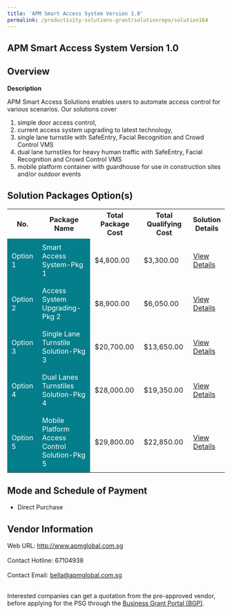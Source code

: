 ```yaml
---
title: 'APM Smart Access System Version 1.0'
permalink: /productivity-solutions-grant/solutionrepo/solution164
---
```


## APM Smart Access System Version 1.0

## Overview

**Description**

APM Smart Access Solutions enables users to automate access control for various scenarios. Our solutions cover 
1)	simple door access control, 
2)	current access system upgrading to latest technology,  
3)	single lane turnstile with SafeEntry, Facial Recognition and Crowd Control VMS
4)	dual lane turnstiles for heavy human traffic with SafeEntry, Facial Recognition and Crowd Control VMS
5)	mobile platform container with guardhouse for use in construction sites and/or outdoor events

## Solution Packages Option(s)

<table>
<tr>
<th><b>No.</b></th>
<th><b>Package Name</b></th>
<th><b>Total Package Cost</b></th>
<th><b>Total Qualifying Cost</b></th>
<th><b>Solution Details</b></th>
</tr>
<tr>
<td style='padding: 10px; background-color: #037E8A; color: #FFFFFF;'>Option 1</td>
<td style='padding: 10px; background-color: #037E8A; color: #FFFFFF;'>Smart Access System-Pkg 1</td>
<td style='padding: 10px;'>$4,800.00</td>
<td style='padding: 10px;'>$3,300.00</td>
<td style='padding: 10px;'><a href='/images/psg/Desensitised_APMGlobal_Annex3_CR_wef13_Oct_22_Part_1.pdf' target='_blank'>View Details</a></td>
</tr>
<tr>
<td style='padding: 10px; background-color: #037E8A; color: #FFFFFF;'>Option 2</td>
<td style='padding: 10px; background-color: #037E8A; color: #FFFFFF;'>Access System Upgrading-Pkg 2</td>
<td style='padding: 10px;'>$8,900.00</td>
<td style='padding: 10px;'>$6,050.00</td>
<td style='padding: 10px;'><a href='/images/psg/Desensitised_APMGlobal_Annex3_CR_wef13_Oct_22_Part_2.pdf' target='_blank'>View Details</a></td>
</tr>
<tr>
<td style='padding: 10px; background-color: #037E8A; color: #FFFFFF;'>Option 3</td>
<td style='padding: 10px; background-color: #037E8A; color: #FFFFFF;'>Single Lane Turnstile Solution-Pkg 3</td>
<td style='padding: 10px;'>$20,700.00</td>
<td style='padding: 10px;'>$13,650.00</td>
<td style='padding: 10px;'><a href='/images/psg/Desensitised_APMGlobal_Annex3_CR_wef13_Oct_22_Part_3.pdf' target='_blank'>View Details</a></td>
</tr>
<tr>
<td style='padding: 10px; background-color: #037E8A; color: #FFFFFF;'>Option 4</td>
<td style='padding: 10px; background-color: #037E8A; color: #FFFFFF;'>Dual Lanes Turnstiles Solution-Pkg 4</td>
<td style='padding: 10px;'>$28,000.00</td>
<td style='padding: 10px;'>$19,350.00</td>
<td style='padding: 10px;'><a href='/images/psg/Desensitised_APMGlobal_Annex3_CR_wef13_Oct_22_Part_4.pdf' target='_blank'>View Details</a></td>
</tr>
<tr>
<td style='padding: 10px; background-color: #037E8A; color: #FFFFFF;'>Option 5</td>
<td style='padding: 10px; background-color: #037E8A; color: #FFFFFF;'>Mobile Platform Access Control Solution-Pkg 5</td>
<td style='padding: 10px;'>$29,800.00</td>
<td style='padding: 10px;'>$22,850.00</td>
<td style='padding: 10px;'><a href='/images/psg/Desensitised_APMGlobal_Annex3_CR_wef13_Oct_22_Part_5.pdf' target='_blank'>View Details</a></td>
</tr>
</table>

## Mode and Schedule of Payment

 - Direct Purchase

## Vendor Information

 Web URL: http://www.apmglobal.com.sg <br><br>Contact Hotline: 67104938 <br><br>Contact Email: bella@apmglobal.com.sg <br><br>

Interested companies can get a quotation from the pre-approved vendor, before applying for the PSG through the <a href='https://www.businessgrants.gov.sg/' target='_blank' rel='noopener'>Business Grant Portal (BGP)</a>.

<script src="/jquery/resize-tables.js"></script>
